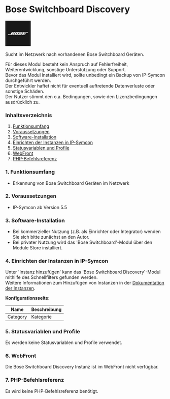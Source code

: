 # Bose Switchboard Discovery  

![Image](../imgs/bose_logo_blackbox_80x80.png)  

Sucht im Netzwerk nach vorhandenen Bose Switchboard Geräten.  

Für dieses Modul besteht kein Anspruch auf Fehlerfreiheit, Weiterentwicklung, sonstige Unterstützung oder Support.  
Bevor das Modul installiert wird, sollte unbedingt ein Backup von IP-Symcon durchgeführt werden.  
Der Entwickler haftet nicht für eventuell auftretende Datenverluste oder sonstige Schäden.  
Der Nutzer stimmt den o.a. Bedingungen, sowie den Lizenzbedingungen ausdrücklich zu.  

### Inhaltsverzeichnis

1. [Funktionsumfang](#1-funktionsumfang)
2. [Voraussetzungen](#2-voraussetzungen)
3. [Software-Installation](#3-software-installation)
4. [Einrichten der Instanzen in IP-Symcon](#4-einrichten-der-instanzen-in-ip-symcon)
5. [Statusvariablen und Profile](#5-statusvariablen-und-profile)
6. [WebFront](#6-webfront)
7. [PHP-Befehlsreferenz](#7-php-befehlsreferenz)

### 1. Funktionsumfang

* Erkennung von Bose Switchboard Geräten im Netzwerk

### 2. Voraussetzungen

- IP-Symcon ab Version 5.5

### 3. Software-Installation

* Bei kommerzieller Nutzung (z.B. als Einrichter oder Integrator) wenden Sie sich bitte zunächst an den Autor.
* Bei privater Nutzung wird das 'Bose Switchboard'-Modul über den Module Store installiert.  

### 4. Einrichten der Instanzen in IP-Symcon

Unter 'Instanz hinzufügen' kann das 'Bose Switchboard Discovery'-Modul mithilfe des Schnellfilters gefunden werden.  
Weitere Informationen zum Hinzufügen von Instanzen in der [Dokumentation der Instanzen](https://www.symcon.de/service/dokumentation/konzepte/instanzen/#Instanz_hinzufügen).

__Konfigurationsseite__:

Name     | Beschreibung
-------- | ------------------
Category | Kategorie

### 5. Statusvariablen und Profile

Es werden keine Statusvariablen und Profile verwendet.  

### 6. WebFront

Die Bose Switchboard Discovery Instanz ist im WebFront nicht verfügbar. 

### 7. PHP-Befehlsreferenz

Es wird keine PHP-Befehlsreferenz benötigt.